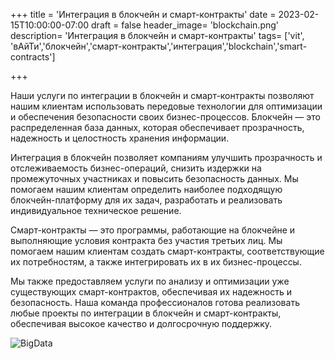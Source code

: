 +++
title = 'Интеграция в блокчейн и смарт-контракты'
date = 2023-02-15T10:00:00-07:00
draft = false
header_image= 'blockchain.png'
description= 'Интеграция в блокчейн и смарт-контракты'
tags= ['vit', 'вАйТи','блокчейн','смарт-контракты','интеграция','blockchain','smart-contracts']

+++

Наши услуги по интеграции в блокчейн и смарт-контракты позволяют нашим клиентам использовать передовые технологии для оптимизации и обеспечения безопасности своих бизнес-процессов. Блокчейн — это распределенная база данных, которая обеспечивает прозрачность, надежность и целостность хранения информации.

Интеграция в блокчейн позволяет компаниям улучшить прозрачность и отслеживаемость бизнес-операций, снизить издержки на промежуточных участниках и повысить безопасность данных. Мы помогаем нашим клиентам определить наиболее подходящую блокчейн-платформу для их задач, разработать и реализовать индивидуальное техническое решение.

Смарт-контракты — это программы, работающие на блокчейне и выполняющие условия контракта без участия третьих лиц. Мы помогаем нашим клиентам создать смарт-контракты, соответствующие их потребностям, а также интегрировать их в их бизнес-процессы.

Мы также предоставляем услуги по анализу и оптимизации уже существующих смарт-контрактов, обеспечивая их надежность и безопасность. Наша команда профессионалов готова реализовать любые проекты по интеграции в блокчейн и смарт-контракты, обеспечивая высокое качество и долгосрочную поддержку.

![BigData](blockchain.png)